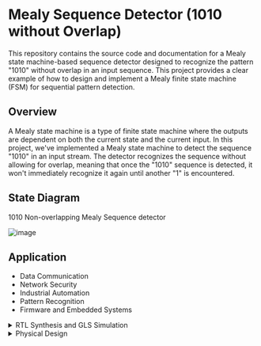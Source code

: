 # Mealy Sequence Detector (1010 without Overlap)
This repository contains the source code and documentation for a Mealy state machine-based sequence detector designed to recognize the pattern "1010" without overlap in an input sequence. This project provides a clear example of how to design and implement a Mealy finite state machine (FSM) for sequential pattern detection.

## Overview
A Mealy state machine is a type of finite state machine where the outputs are dependent on both the current state and the current input. In this project, we've implemented a Mealy state machine to detect the sequence "1010" in an input stream. The detector recognizes the sequence without allowing for overlap, meaning that once the "1010" sequence is detected, it won't immediately recognize it again until another "1" is encountered.

## State Diagram

1010 Non-overlapping Mealy Sequence detector



![image](https://github.com/JBavitha/pes_sdw/assets/142578450/f5ad4b29-5984-475b-8d80-4b01c9a8a05a)

## Application
- Data Communication
- Network Security
- Industrial Automation
- Pattern Recognition
- Firmware and Embedded Systems

<details>

<summary>RTL Synthesis and GLS Simulation</summary>



## Tools Used in RTL to GLS flow are:

1.iVerilog:
- A free and open-source Verilog simulation and synthesis tool.
- Part of the Icarus Verilog project.
- Utilized for simulating Verilog hardware description language code.
- It enables testing the design using a test bench, which applies stimulus to verify the functionality.
- Monitors input changes and evaluates corresponding output responses.

2.GTKwave:
- A free and open-source waveform viewer.
- Mainly used for visualizing simulation results produced by digital simulation tools such as Icarus Verilog.

3.Yosys:
- An open-source framework designed for Verilog RTL synthesis.
- Widely employed in digital design for converting high-level digital circuit descriptions into gate-level representations.
- Helps transform behavioral descriptions (e.g., Verilog code) into netlists, offering detailed information about the digital logic through gates and their connections.

## Functional Simulation 

To clone the repository use the below command 

```
git clone https://github.com/JBavitha/pes_sdw
```
Both the Verilog code and its corresponding testbench are loaded into the iVerilog tool.

```
vim pes_sdw.v
vim pes_sdw_tb.v
iverilog pes_sdw.v pes_sdw_tb.v
./a.out
gtkwave pes_sdw_tb.vcd

```



![Screenshot from 2023-10-21 14-52-18](https://github.com/JBavitha/pes_sdw/assets/142578450/04683d8c-aa6f-4e6e-bf60-8132f97c132b)

![Screenshot from 2023-10-21 14-44-18](https://github.com/JBavitha/pes_sdw/assets/142578450/57f07cdd-1fef-4f94-9798-419b74aaefe5)

![Screenshot from 2023-10-21 14-48-49](https://github.com/JBavitha/pes_sdw/assets/142578450/5211fbae-fc20-473e-970b-e123fad6ed2d)


**Pre synthesis Simulation result**

![Screenshot from 2023-10-21 11-54-46](https://github.com/JBavitha/pes_sdw/assets/142578450/a64737bc-8af7-4df3-9c0a-0655fd25f444)


## RTL Synthesis

```
read_liberty -lib ../lib/sky130_fd_sc_hd__tt_025C_1v80.lib
read_verilog pes_sdw.v
synth -top pes_sdw

```

![image](https://github.com/JBavitha/pes_sdw/assets/142578450/15f08c25-f610-42f1-bcd6-214167712107)

![image](https://github.com/JBavitha/pes_sdw/assets/142578450/e5f4cf9e-1d4a-4340-862c-c248de42372c)


To view the netlist

```
 abc -liberty -lib ./lib/sky130_fd_sc_hd__tt_025C_1v80.lib
 show

```

![Screenshot from 2023-10-21 12-02-53](https://github.com/JBavitha/pes_sdw/assets/142578450/62757a48-a0c2-4591-bf99-94b2914cd310)

To get .net 
```
write_verilog pes_sdw_net.v
!vim pes_sdw_net.v

```

![image](https://github.com/JBavitha/pes_sdw/assets/142578450/4df29d9c-a985-463b-85f8-0a38ab7649e6)


![image](https://github.com/JBavitha/pes_sdw/assets/142578450/c20a5362-86d0-4e69-9e62-65c9db06bc22)


To get even more simpler code type the following commands 

```
write_verilog -noattr pes_sdw_net.v
!vim pes_sdw_net.v

```

![image](https://github.com/JBavitha/pes_sdw/assets/142578450/f62f23de-03bb-40b7-94f1-8561c057ec22)

## GLS(Gate Level Simulation)

```
iverilog ../my_lib/verilog_model/primitives.v ../my_lib/verilog_model/sky130_fd_sc_hd.v pes_sdw_net.v tb_pes_sdw.v
```

![image](https://github.com/JBavitha/pes_sdw/assets/142578450/bbc59e49-52b6-4853-86c3-e5f6ffab2ad5)


```
./a.out
gtkwave pes_sdw_tb.vcd 
```
![Screenshot from 2023-10-21 12-10-08](https://github.com/JBavitha/pes_sdw/assets/142578450/c628d6b0-404a-4a61-8efb-23a7a9847545)

</details>

<details>

<summary>Physical Design</summary>



# Physical design 

- Physical design is the essential procedure that converts an abstract depiction of an electronic system, like an integrated circuit or computer chip, into a practical layout fit for manufacturing. This intricate process involves a series of stages for organizing and structuring different components, such as transistors, wiring, and connections, on a semiconductor material.

**Key facts of physical design encompass:**

 - Floorplanning: Defining the spatial arrangement of components and modules within the chip's layout.
 - Placement: Positioning individual elements like transistors and logic gates efficiently on the semiconductor substrate.
 - Routing: Establishing the interconnections or wiring between these components to facilitate data flow.
 - Clock Tree Synthesis (CTS): Structuring the clock distribution network to ensure precise synchronization throughout the chip.
 - Power Planning: Managing power distribution and consumption to maintain optimal operation and minimize energy usage.
 - Signal Integrity Analysis: Assessing the integrity of signals during transmission to prevent interference or distortion.
 - Timing Analysis: Evaluating the timing of signal propagation to meet performance requirements and minimize delays.
 - Design for Testability (DFT): Incorporating features that simplify testing and fault detection during chip production.
 - Physical Verification: Conducting rigorous checks to confirm that the physical design adheres to design rules and is free from errors.
 - Package Design: Creating the external packaging of the chip, considering factors like heat dissipation and connectivity.

## Installation of tools:

**Openlane and Docker**

- Follow the steps in the below link to install Docker
  https://docs.docker.com/engine/install/ubuntu/

- To install Openlane2
  https://openlane.readthedocs.io/en/latest/getting_started/installation/installation_ubuntu.html

### Magic

- Follow the below steps to install magic

```
git clone https://github.com/RTimothyEdwards/magic  
$ sudo apt-get install m4  
$ sudo apt-get install tcl-dev  
$ sudo apt-get install tk-dev  
$ sudo apt-get install blt  
$ sudo apt-get install freeglut3  
$ sudo apt-get install libglut3  
$ sudo apt-get install libglu1-mesa-dev  
$ sudo apt-get install libgl1-mesa-dev  
$ sudo apt-get install csh  
$ ./configure  
$ make  
$ make install
```

### Step 1
- To begin the physical design process, we must create the design file for the "pes_sdw" project. This entails having the "pes_sdw.v" file and access to the Skywater Process Design Kit (PDK), which contains all the necessary foundry-provided PDK-related files. To accomplish this, we follow these steps within the Openlane design directory:
- Create a folder called "pes_sdw" within the design directory.
- Within the "pes_sdw" folder, establish two subfolders named "src" and "config.json".
- To make the config.json file we type the following: vim config.json

```config.json``` looks like 


![image](https://github.com/JBavitha/pes_sdw/assets/142578450/1a2e13a0-54ad-492a-82c4-231dd925c983)


- after this, we go to the src file and add the pes_sdw.v file that we generated from Yosys in RTL synthesis and the required PDKs for our design.

### Step 2

- we invoke the openlane.

```
cd OpenLane
make mount
./flow.tcl -interactive
package require openlane 0.9
prep -design pes_sdw
```


<img width="604" alt="image" src="https://github.com/JBavitha/pes_sdw/assets/142578450/0ea08725-c509-46b0-84e5-a2d1688ee621">


![image](https://github.com/JBavitha/pes_sdw/assets/142578450/93ba2e58-633e-42be-a5a0-7179152fad58)


```run_synthesis```

<img width="610" alt="image" src="https://github.com/JBavitha/pes_sdw/assets/142578450/3307d948-871f-4412-97fb-69cbfdaf4c94">

- We can find the following synthesis report file in

```Openlane/designs/pes_sdw/runs/<latest_run>/reports/synthesis```

<img width="448" alt="image" src="https://github.com/JBavitha/pes_sdw/assets/142578450/a1dab21c-b818-47c2-bb17-1375a0f0925a">


## FLOORPLAN

```run_floorplan```


- To locate pes_sdw.def file for floorplan we type following command
```
cd OpenLane/designs/pes_sdw/runs/RUN_2023.11.03_05.32.49/results/floorplan
ls
```
![Screenshot from 2023-11-03 18-28-49](https://github.com/JBavitha/pes_sdw/assets/142578450/2a670b2c-ca32-49e0-a187-acaf155d3225)


- now to view the floorplan we type the following command:

```
cd OpenLane/designs/pes_sdw/runs/RUN_2023.11.03_05.32.49/results/floorplan
magic -T /home/bavitha/.volare/sky130A/libs.tech/magic/sky130A.tech lef read ../../tmp/merged.nom.lef def read pes_sdw.def &
```

<img width="475" alt="Screenshot 2023-11-03 134156" src="https://github.com/JBavitha/pes_sdw/assets/142578450/778adc35-786c-489a-9b79-41a6904029a7">


<img width="471" alt="Screenshot 2023-11-03 134233" src="https://github.com/JBavitha/pes_sdw/assets/142578450/831c37b2-91e3-4d91-a219-ea9e220ece7a">


<img width="484" alt="Screenshot 2023-11-03 134317" src="https://github.com/JBavitha/pes_sdw/assets/142578450/f4f8f81a-1e93-4504-8602-8c3ee4f356cd">


## PLACEMENT:

```run_placement```

- Follow the below steps
```
cd OpenLane/designs/pes_sdw/runs/RUN_2023.11.03_05.32.49/results/placement
magic -T /home/bavitha/.volare/sky130A/libs.tech/magic/sky130A.tech lef read ../../tmp/merged.nom.lef def read pes_sdw.def &

```

<img width="476" alt="Screenshot 2023-11-03 134801" src="https://github.com/JBavitha/pes_sdw/assets/142578450/17ea5c8d-6b31-46a5-9796-61df13790e15">


<img width="476" alt="Screenshot 2023-11-03 134826" src="https://github.com/JBavitha/pes_sdw/assets/142578450/7d89503b-b1bd-4d53-a171-918c559db244">


**placement statistics**


```Openlane/designs/pes_sdw/runs/<latest run>/logs/placement```


<img width="450" alt="image" src="https://github.com/JBavitha/pes_sdw/assets/142578450/757243ff-8bc0-4652-9267-2840671a1ed7">


### ROUTING:

```run_routing```

- follow below steps
```
cd OpenLane/designs/pes_sdw/runs/RUN_2023.11.03_05.32.49/results/routing
magic -T /home/bavitha/.volare/sky130A/libs.tech/magic/sky130A.tech lef read ../../tmp/merged.nom.lef def read pes_sdw.def &

```


<img width="478" alt="Screenshot 2023-11-03 135031" src="https://github.com/JBavitha/pes_sdw/assets/142578450/1050fd08-d552-470a-b8f1-d1bb1e3ac5b0">


<img width="478" alt="Screenshot 2023-11-03 135109" src="https://github.com/JBavitha/pes_sdw/assets/142578450/5c10d76c-7ad3-462f-a89a-94ceee616820">


<img width="485" alt="Screenshot 2023-11-03 135147" src="https://github.com/JBavitha/pes_sdw/assets/142578450/30e4eaef-b67d-4675-ba6e-c17650e4b3f0">


**Routing analysis**

```Openlane/designs/pes_bc/runs/<latest run>/logs/routing```

<img width="449" alt="image" src="https://github.com/JBavitha/pes_sdw/assets/142578450/9ae64a25-12d1-4147-a0c9-32fe6fc1ac76">


<img width="449" alt="image" src="https://github.com/JBavitha/pes_sdw/assets/142578450/99a07c73-bd51-42c7-bfdf-3da7f2149fbe">


### Clock tree synthesis

```run_cts```

<img width="602" alt="image" src="https://github.com/JBavitha/pes_sdw/assets/142578450/8b8dde79-3fd2-477c-a801-00f7bf3cab0e">

### Automatic flow in Openlane:

```
make mount

./flow.tcl -design <design name>

```

<img width="599" alt="image" src="https://github.com/JBavitha/pes_sdw/assets/142578450/90213bc0-2d5d-442e-890e-4e2b15d1ada1">

- Flow completion

<img width="558" alt="image" src="https://github.com/JBavitha/pes_sdw/assets/142578450/7c65e615-3a95-4cdc-b4cb-9be56474be7d">



<img width="450" alt="image" src="https://github.com/JBavitha/pes_sdw/assets/142578450/74e36b43-e73f-4e15-a149-827272a430d3">



</details>




